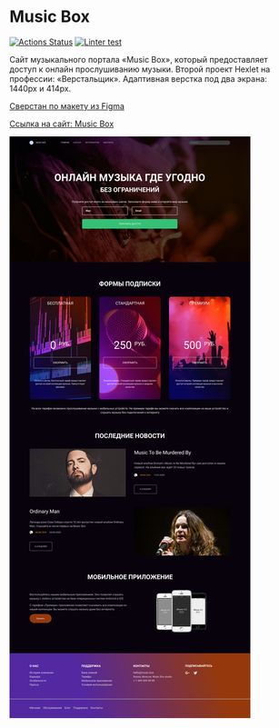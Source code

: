 # Music Box

[![Actions Status](https://github.com/sulianova/layout-designer-project-56/workflows/hexlet-check/badge.svg)](https://github.com/sulianova/layout-designer-project-56/actions)
[![Linter test](https://github.com/sulianova/layout-designer-project-56/actions/workflows/htmlcss.yml/badge.svg)](https://github.com/sulianova/layout-designer-project-56/actions/workflows/htmlcss.yml) 


Сайт музыкального портала «Music Box», который предоставляет доступ к онлайн прослушиванию музыки.
Второй проект Hexlet на профессии: «Верстальщик». Адаптивная верстка под два экрана: 1440px и 414px.
<p><a href="https://www.figma.com/file/b6AjhwQsQeSeoIteenOTIp/Hexlet-LayoutDesigner-Project.-Music-Box?node-id=0%3A1&t=WhasAWifU29HVC81-0" target="_blank">Сверстан по макету из Figma</a></p>

<p><a href="http://music-box-by-sofiia-ulianova-preview.surge.sh/artist.html" target="_blank">Ссылка на сайт: Music Box</a></p>

<img src="/src/images/Desktop.png" alt="cognitive-baises">
